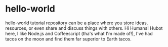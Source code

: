 # hello-world
hello-world tutorial repository can be a place where you store ideas, resources, or even share and discuss things with others.
Hi Humans!
Hubot here, I like Node.js and Coffeescript (tha's what I'm made of!),
I've had tacos on the moon and find them far superior to Earth tacos.
